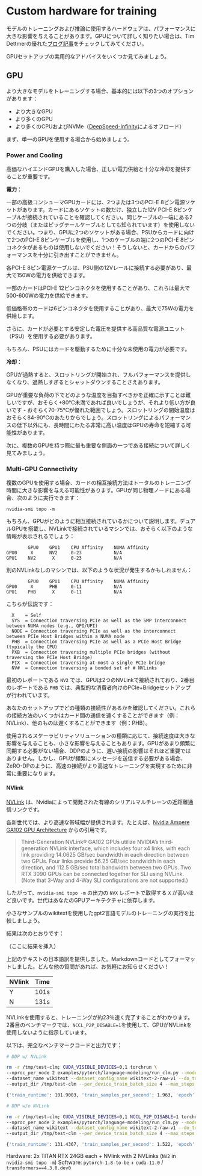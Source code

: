<!---
Copyright 2023 The HuggingFace Team. All rights reserved.

Licensed under the Apache License, Version 2.0 (the "License");
you may not use this file except in compliance with the License.
You may obtain a copy of the License at

    http://www.apache.org/licenses/LICENSE-2.0

Unless required by applicable law or agreed to in writing, software
distributed under the License is distributed on an "AS IS" BASIS,
WITHOUT WARRANTIES OR CONDITIONS OF ANY KIND, either express or implied.
See the License for the specific language governing permissions and
limitations under the License.

⚠️ Note that this file is in Markdown but contain specific syntax for our doc-builder (similar to MDX) that may not be
rendered properly in your Markdown viewer.

-->

# Custom hardware for training

モデルのトレーニングおよび推論に使用するハードウェアは、パフォーマンスに大きな影響を与えることがあります。GPUについて詳しく知りたい場合は、Tim Dettmerの優れた[ブログ記事](https://timdettmers.com/2020/09/07/which-gpu-for-deep-learning/)をチェックしてみてください。

GPUセットアップの実用的なアドバイスをいくつか見てみましょう。

## GPU
より大きなモデルをトレーニングする場合、基本的には以下の3つのオプションがあります：

- より大きなGPU
- より多くのGPU
- より多くのCPUおよびNVMe（[DeepSpeed-Infinity](main_classes/deepspeed#nvme-support)によるオフロード）

まず、単一のGPUを使用する場合から始めましょう。

### Power and Cooling

高価なハイエンドGPUを購入した場合、正しい電力供給と十分な冷却を提供することが重要です。

**電力**：

一部の高級コンシューマGPUカードには、2つまたは3つのPCI-E 8ピン電源ソケットがあります。カードにあるソケットの数だけ、独立した12V PCI-E 8ピンケーブルが接続されていることを確認してください。同じケーブルの一端にある2つの分岐（またはピッグテールケーブルとしても知られています）を使用しないでください。つまり、GPUに2つのソケットがある場合、PSUからカードに向けて2つのPCI-E 8ピンケーブルを使用し、1つのケーブルの端に2つのPCI-E 8ピンコネクタがあるものは使用しないでください！そうしないと、カードからのパフォーマンスを十分に引き出すことができません。

各PCI-E 8ピン電源ケーブルは、PSU側の12Vレールに接続する必要があり、最大で150Wの電力を供給できます。

一部のカードはPCI-E 12ピンコネクタを使用することがあり、これらは最大で500-600Wの電力を供給できます。

低価格帯のカードは6ピンコネクタを使用することがあり、最大で75Wの電力を供給します。

さらに、カードが必要とする安定した電圧を提供する高品質な電源ユニット（PSU）を使用する必要があります。

もちろん、PSUにはカードを駆動するために十分な未使用の電力が必要です。

**冷却**：

GPUが過熱すると、スロットリングが開始され、フルパフォーマンスを提供しなくなり、過熱しすぎるとシャットダウンすることさえあります。

GPUが重要な負荷の下でどのような温度を目指すべきかを正確に示すことは難しいですが、おそらく+80℃未満であれば良いでしょうが、それより低い方が良いです - おそらく70-75℃が優れた範囲でしょう。スロットリングの開始温度はおそらく84-90℃のあたりからでしょう。スロットリングによるパフォーマンスの低下以外にも、長時間にわたる非常に高い温度はGPUの寿命を短縮する可能性があります。

次に、複数のGPUを持つ際に最も重要な側面の一つである接続について詳しく見てみましょう。

### Multi-GPU Connectivity

複数のGPUを使用する場合、カードの相互接続方法はトータルのトレーニング時間に大きな影響を与える可能性があります。GPUが同じ物理ノードにある場合、次のように実行できます：


```
nvidia-smi topo -m
```

もちろん、GPUがどのように相互接続されているかについて説明します。デュアルGPUを搭載し、NVLinkで接続されているマシンでは、おそらく以下のような情報が表示されるでしょう：

```
        GPU0    GPU1    CPU Affinity    NUMA Affinity
GPU0     X      NV2     0-23            N/A
GPU1    NV2      X      0-23            N/A
```

別のNVLinkなしのマシンでは、以下のような状況が発生するかもしれません：

```
        GPU0    GPU1    CPU Affinity    NUMA Affinity
GPU0     X      PHB     0-11            N/A
GPU1    PHB      X      0-11            N/A
```

こちらが伝説です：

```
  X    = Self
  SYS  = Connection traversing PCIe as well as the SMP interconnect between NUMA nodes (e.g., QPI/UPI)
  NODE = Connection traversing PCIe as well as the interconnect between PCIe Host Bridges within a NUMA node
  PHB  = Connection traversing PCIe as well as a PCIe Host Bridge (typically the CPU)
  PXB  = Connection traversing multiple PCIe bridges (without traversing the PCIe Host Bridge)
  PIX  = Connection traversing at most a single PCIe bridge
  NV#  = Connection traversing a bonded set of # NVLinks
```

最初のレポートである `NV2` では、GPUは2つのNVLinkで接続されており、2番目のレポートである `PHB` では、典型的な消費者向けのPCIe+Bridgeセットアップが行われています。

あなたのセットアップでどの種類の接続性があるかを確認してください。これらの接続方法のいくつかはカード間の通信を速くすることができます（例：NVLink）、他のものは遅くすることができます（例：PHB）。

使用されるスケーラビリティソリューションの種類に応じて、接続速度は大きな影響を与えることも、小さな影響を与えることもあります。GPUがあまり頻繁に同期する必要がない場合、DDPのように、遅い接続の影響はそれほど重要ではありません。しかし、GPUが頻繁にメッセージを送信する必要がある場合、ZeRO-DPのように、高速の接続がより高速なトレーニングを実現するために非常に重要になります。

#### NVlink

[NVLink](https://en.wikipedia.org/wiki/NVLink) は、Nvidiaによって開発された有線のシリアルマルチレーンの近距離通信リンクです。

各新世代では、より高速な帯域幅が提供されます。たとえば、[Nvidia Ampere GA102 GPU Architecture](https://www.nvidia.com/content/dam/en-zz/Solutions/geforce/ampere/pdf/NVIDIA-ampere-GA102-GPU-Architecture-Whitepaper-V1.pdf) からの引用です。

> Third-Generation NVLink®
> GA102 GPUs utilize NVIDIA’s third-generation NVLink interface, which includes four x4 links,
> with each link providing 14.0625 GB/sec bandwidth in each direction between two GPUs. Four
> links provide 56.25 GB/sec bandwidth in each direction, and 112.5 GB/sec total bandwidth
> between two GPUs. Two RTX 3090 GPUs can be connected together for SLI using NVLink.
> (Note that 3-Way and 4-Way SLI configurations are not supported.)

したがって、`nvidia-smi topo -m` の出力の `NVX` レポートで取得する `X` が高いほど良いです。世代はあなたのGPUアーキテクチャに依存します。

小さなサンプルのwikitextを使用したgpt2言語モデルのトレーニングの実行を比較しましょう。

結果は次のとおりです：

（ここに結果を挿入）

上記のテキストの日本語訳を提供しました。Markdownコードとしてフォーマットしました。どんな他の質問があれば、お気軽にお知らせください！

| NVlink | Time |
| -----  | ---: |
| Y      | 101s |
| N      | 131s |


NVLinkを使用すると、トレーニングが約23％速く完了することがわかります。2番目のベンチマークでは、`NCCL_P2P_DISABLE=1`を使用して、GPUがNVLinkを使用しないように指示しています。

以下は、完全なベンチマークコードと出力です：


```bash
# DDP w/ NVLink

rm -r /tmp/test-clm; CUDA_VISIBLE_DEVICES=0,1 torchrun \
--nproc_per_node 2 examples/pytorch/language-modeling/run_clm.py --model_name_or_path gpt2 \
--dataset_name wikitext --dataset_config_name wikitext-2-raw-v1 --do_train \
--output_dir /tmp/test-clm --per_device_train_batch_size 4 --max_steps 200

{'train_runtime': 101.9003, 'train_samples_per_second': 1.963, 'epoch': 0.69}

# DDP w/o NVLink

rm -r /tmp/test-clm; CUDA_VISIBLE_DEVICES=0,1 NCCL_P2P_DISABLE=1 torchrun \
--nproc_per_node 2 examples/pytorch/language-modeling/run_clm.py --model_name_or_path gpt2 \
--dataset_name wikitext --dataset_config_name wikitext-2-raw-v1 --do_train
--output_dir /tmp/test-clm --per_device_train_batch_size 4 --max_steps 200

{'train_runtime': 131.4367, 'train_samples_per_second': 1.522, 'epoch': 0.69}
```

Hardware: 2x TITAN RTX 24GB each + NVlink with 2 NVLinks (`NV2` in `nvidia-smi topo -m`)
Software: `pytorch-1.8-to-be` + `cuda-11.0` / `transformers==4.3.0.dev0`
